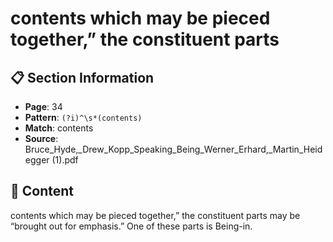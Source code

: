 # contents which may be pieced together,” the constituent parts

## 📋 Section Information

- **Page**: 34
- **Pattern**: `(?i)^\s*(contents)`
- **Match**: contents
- **Source**: Bruce_Hyde,_Drew_Kopp_Speaking_Being_Werner_Erhard,_Martin_Heidegger (1).pdf

## 📄 Content

contents which may be pieced together,” the constituent parts
may be “brought out for emphasis.” One of these parts is Being-in.